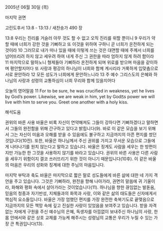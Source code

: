2005년 06월 30일 (목)

마지막 권면



고린도후서 13:8 - 13:13 / 새찬송가 490 장


13:8 우리는 진리를 거슬러 아무 것도 할 수 없고 오직 진리를 위할 뿐이니 9 우리가 약할 때에 너희가 강한 것을 기뻐하고 또 이것을 위하여 구하니 곧 너희가 온전하게 되는 것이라 10 그러므로 내가 떠나 있을 때에 이렇게 쓰는 것은 대면할 때에 주께서 너희를 넘어뜨리려 하지 않고 세우려 하여 내게 주신 그 권한을 따라 엄하지 않게 하려 함이라 11 마지막으로 말하노니 형제들아 기뻐하라 온전하게 되며 위로를 받으며 마음을 같이하며 평안할지어다 또 사랑과 평강의 하나님이 너희와 함께 계시리라 거룩하게 입맞춤으로 서로 문안하라 12 모든 성도가 너희에게 문안하느니라 13 주 예수 그리스도의 은혜와 하나님의 사랑과 성령의 교통하심이 너희 무리와 함께 있을지어다 

오늘의 영어말씀 
11 For to be sure, he was crucified in weakness, yet he lives by God’s power. Likewise, we are weak in him, yet by Godꡑs power we will live with him to serve you. Greet one another with a holy kiss.

해석도움





권위의 바른 사용 
바울은 비록 자신이 연약해져도 그들이 강하다면 기뻐하겠다고 말하면서 그들의 완전함을 위해 간구하고 있다고 밝힙니다(9). 바로 이 같은 모습을 보기 위해서 그는 자신이 미움과 오해를 받을 수 있음에도 불구하고 지금까지의 아픈 편지를 썼던 것입니다(10전). 또한, 바울은 하나님께서 주신 권위를 가지고 무서운 모습으로 그들에게 나타나기를 원치 않는다고 말하고 있습니다. 바울은 징계도 사람을 세우는 한 방편이지만 가능한 한 그것을 사용하지 않기를 바라고 있습니다. 권위의 바른 사용은 다른 사람을 세우기 위함이지 결코 쓰러뜨리기 위한 것이 아니기 때문입니다(10후). 이 같은 바울의 마음은 우리의 성화와 징계에 대한 주님의 마음입니다. 

마지막 부탁과 축도 
바울은 마지막으로 짧은 말로 성도들에게 바른 삶에 대한 네 가지 격언을 주고 있습니다. 그것은 기뻐하라, 완전을 향해 나아가라, 권면의 말씀에 귀  기울이라, 화해와 평화 속에서 살아가라는 것이었습니다(11). 하나님을 향한 끊임없는 발돋움, 믿음의 청종과 자기반성, 지체들과의 화목과 사랑, 이와 같은 삶의 태도들은 신자에게서 핵심적 요소들입니다. 바울은 가장 엄했던 편지를 가장 완전한 축복기도로 끝맺음으로 지금까지의 모든 책망 속에 깊고 진실한 사랑이 있었음을 보여주고 있습니다. 받을 자격 없는 자에게 구원을 주신 예수님의 은혜, 독생자를 아낌없이 보내주신 하나님의 사랑, 한 몸 안에서와 같은 상호 교제를 가능케 해주시는 성령님의 교통은 우리가 누릴 수 있는 가장 큰 특권입니다(13).